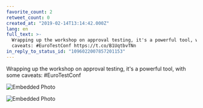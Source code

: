```yaml
---
favorite_count: 2
retweet_count: 0
created_at: "2019-02-14T13:14:42.000Z"
lang: en
full_text: >-
  Wrapping up the workshop on approval testing, it's a powerful tool, with some
  caveats: #EuroTestConf https://t.co/B1UqtbvTNn
in_reply_to_status_id: "1096022007857201153"
---
```


Wrapping up the workshop on approval testing, it's a powerful tool, with some
caveats: #EuroTestConf

<div class="gallery gallery-2">

![Embedded Photo](https://twitter-media-coderbyheart.s3.eu-north-1.amazonaws.com/1096035002079432704-DzXmARiXcAASXG-.jpg)

![Embedded Photo](https://twitter-media-coderbyheart.s3.eu-north-1.amazonaws.com/1096035002079432704-DzXmBHmXcAIVvTM.jpg)

</div>

